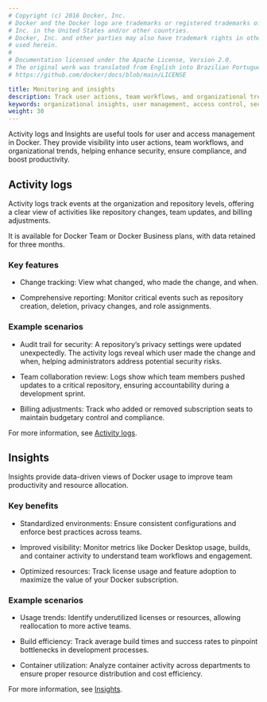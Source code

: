 ```yaml
---
# Copyright (c) 2016 Docker, Inc.
# Docker and the Docker logo are trademarks or registered trademarks of Docker,
# Inc. in the United States and/or other countries.
# Docker, Inc. and other parties may also have trademark rights in other terms
# used herein.
#
# Documentation licensed under the Apache License, Version 2.0.
# The original work was translated from English into Brazilian Portuguese.
# https://github.com/docker/docs/blob/main/LICENSE

title: Monitoring and insights
description: Track user actions, team workflows, and organizational trends with Activity logs and Insights to enhance security and productivity in Docker.
keywords: organizational insights, user management, access control, security, monitoring, admins
weight: 30
---
```

Activity logs and Insights are useful tools for user and access management in Docker. They provide visibility into user actions, team workflows, and organizational trends, helping enhance security, ensure compliance, and boost productivity.

## Activity logs

Activity logs track events at the organization and repository levels, offering a clear view of activities like repository changes, team updates, and billing adjustments.

It is available for Docker Team or Docker Business plans, with data retained for three months.

### Key features

 - Change tracking: View what changed, who made the change, and when.

 - Comprehensive reporting: Monitor critical events such as repository creation, deletion, privacy changes, and role assignments.

### Example scenarios

 - Audit trail for security: A repository’s privacy settings were updated unexpectedly. The activity logs reveal which user made the change and when, helping administrators address potential security risks.

 - Team collaboration review: Logs show which team members pushed updates to a critical repository, ensuring accountability during a development sprint.

 - Billing adjustments: Track who added or removed subscription seats to maintain budgetary control and compliance.

For more information, see [Activity logs](/manuals/admin/organization/activity-logs.md).

## Insights

Insights provide data-driven views of Docker usage to improve team productivity and resource allocation.

### Key benefits

 - Standardized environments: Ensure consistent configurations and enforce best practices across teams.

 - Improved visibility: Monitor metrics like Docker Desktop usage, builds, and container activity to understand team workflows and engagement.

 - Optimized resources: Track license usage and feature adoption to maximize the value of your Docker subscription.

### Example scenarios

 - Usage trends: Identify underutilized licenses or resources, allowing reallocation to more active teams.

 - Build efficiency: Track average build times and success rates to pinpoint bottlenecks in development processes.

 - Container utilization: Analyze container activity across departments to ensure proper resource distribution and cost efficiency.

 For more information, see [Insights](/manuals/admin/organization/insights.md).
